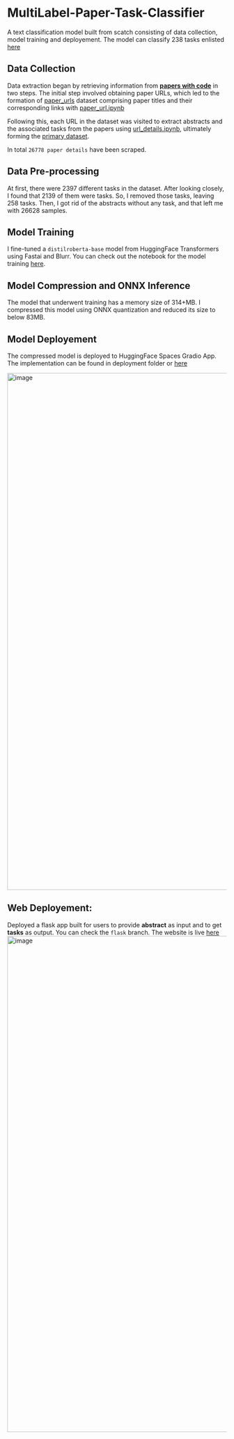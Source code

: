 # MultiLabel-Paper-Task-Classifier
A text classification model built from scatch consisting of data collection, model training and deployement. The model can classify 238 tasks enlisted [here](deployment/task_types_encoded.json)

## Data Collection
Data extraction began by retrieving information from **[papers with code](https://paperswithcode.com/sota)** in two steps. The initial step involved obtaining paper URLs, which led to the formation of [paper_urls](scaper/paper_urls.csv) dataset comprising paper titles and their corresponding links with [paper_url.ipynb](scaper/paper_url.ipynb)

Following this, each URL in the dataset was visited to extract abstracts and the associated tasks from the papers using [url_details.ipynb](scaper/url_details.ipynb), ultimately forming the [primary dataset](scaper/all_data.csv).

In total `26778 paper details` have been scraped.

## Data Pre-processing
At first, there were 2397 different tasks in the dataset. After looking closely, I found that 2139 of them were tasks. So, I removed those tasks, leaving 258 tasks. Then, I got rid of the abstracts without any task, and that left me with 26628 samples.

## Model Training
I fine-tuned a `distilroberta-base` model from HuggingFace Transformers using Fastai and Blurr. You can check out the notebook for the model training [here](notebooks/multilabel_text_classification.ipynb).

## Model Compression and ONNX Inference
The model that underwent training has a memory size of 314+MB. I compressed this model using ONNX quantization and reduced its size to below 83MB.

## Model Deployement
The compressed model is deployed to HuggingFace Spaces Gradio App. The implementation can be found in deployment folder or [here](https://huggingface.co/spaces/Tabas34/paper_classifier)

<img width="1188" alt="image" src="https://github.com/TabassumTanzim/multilabel-paper-task-classifier/assets/75922668/5f5eccb0-fb7c-41e6-8ff6-6bc9df61750b">

## Web Deployement:
Deployed a flask app built for users to provide **abstract** as input and to get **tasks** as output. You can check the `flask` branch. The website is live [here](https://multilabel-paper-task-classifier.onrender.com)
<img width="1140" alt="image" src="https://github.com/TabassumTanzim/multilabel-paper-task-classifier/assets/75922668/679308b1-ec32-4249-a85c-ec1e80df1dce">
